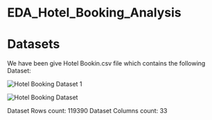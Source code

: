 # EDA_Hotel_Booking_Analysis

# Datasets

We have been give Hotel Bookin.csv file which contains the following Dataset:

![Hotel Booking Dataset 1](https://github.com/abhisheksharma112276/EDA_Hotel_Booking_Analysis/assets/144454228/c31ec7c8-cb5c-4ad7-93b3-39eda1450d4a)

![Hotel Booking Dataset ](https://github.com/abhisheksharma112276/EDA_Hotel_Booking_Analysis/assets/144454228/2623919d-5783-44a0-8910-c6ab23dee815)

Dataset Rows count: 119390 
Dataset Columns count: 33
